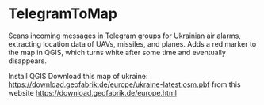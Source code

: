 # TelegramToMap
Scans incoming messages in Telegram groups for Ukrainian air alarms, extracting location data of UAVs, missiles, and planes. Adds a red marker to the map in QGIS, which turns white after some time and eventually disappears.

Install QGIS
Download this map of ukraine: https://download.geofabrik.de/europe/ukraine-latest.osm.pbf from this website https://download.geofabrik.de/europe.html
